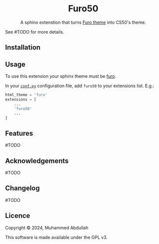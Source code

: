 <h1 align="center">Furo50</h1>
<p align="center">
  A sphinx extenstion that turns <a href="https://github.com/pradyunsg/furo">Furo theme</a> into CS50's theme.
</p>

See \#TODO for more details.

## Installation


## Usage

To use this extension your sphinx theme must be [furo](https://pradyunsg.me/furo/).

In your [`conf.py`](https://www.sphinx-doc.org/en/master/usage/configuration.html) configuration file, add `furo50` to your extensions list. E.g.:
```python
html_theme = 'furo'
extensions = [
    ...
    'furo50'
    ...
]
```

## Features
\#TODO

## Acknowledgements
\#TODO

## Changelog
\#TODO

## Licence
Copyright © 2024, Muhammed Abdullah

This software is made available under the GPL v3.